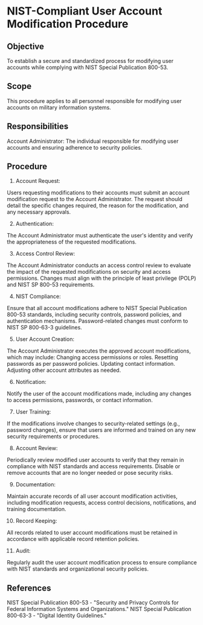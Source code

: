 # NIST-Compliant User Account Modification Procedure

## Objective
To establish a secure and standardized process for modifying user accounts while complying with NIST Special Publication 800-53.

## Scope
This procedure applies to all personnel responsible for modifying user accounts on military information systems.

## Responsibilities

Account Administrator: The individual responsible for modifying user accounts and ensuring adherence to security policies.

## Procedure

1. Account Request:

Users requesting modifications to their accounts must submit an account modification request to the Account Administrator.
The request should detail the specific changes required, the reason for the modification, and any necessary approvals.

2. Authentication:

The Account Administrator must authenticate the user's identity and verify the appropriateness of the requested modifications.

3. Access Control Review:

The Account Administrator conducts an access control review to evaluate the impact of the requested modifications on security and access permissions.
Changes must align with the principle of least privilege (POLP) and NIST SP 800-53 requirements.

4. NIST Compliance:

Ensure that all account modifications adhere to NIST Special Publication 800-53 standards, including security controls, password policies, and authentication mechanisms.
Password-related changes must conform to NIST SP 800-63-3 guidelines.

5. User Account Creation:

The Account Administrator executes the approved account modifications, which may include:
Changing access permissions or roles.
Resetting passwords as per password policies.
Updating contact information.
Adjusting other account attributes as needed.

6. Notification:

Notify the user of the account modifications made, including any changes to access permissions, passwords, or contact information.

7. User Training:

If the modifications involve changes to security-related settings (e.g., password changes), ensure that users are informed and trained on any new security requirements or procedures.

8. Account Review:

Periodically review modified user accounts to verify that they remain in compliance with NIST standards and access requirements.
Disable or remove accounts that are no longer needed or pose security risks.

9. Documentation:

Maintain accurate records of all user account modification activities, including modification requests, access control decisions, notifications, and training documentation.

10. Record Keeping:

All records related to user account modifications must be retained in accordance with applicable record retention policies.

11. Audit:

Regularly audit the user account modification process to ensure compliance with NIST standards and organizational security policies.

## References

NIST Special Publication 800-53 - "Security and Privacy Controls for Federal Information Systems and Organizations."
NIST Special Publication 800-63-3 - "Digital Identity Guidelines."
